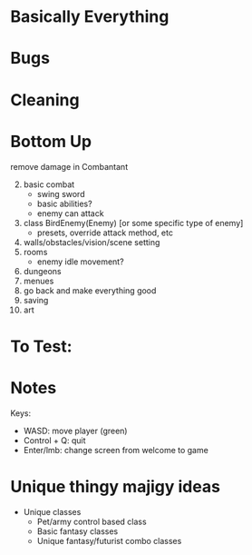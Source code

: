 # Basically Everything

# Bugs


# Cleaning


# Bottom Up

remove damage in Combantant

2) basic combat
    - swing sword
    - basic abilities?
    - enemy can attack
3) class BirdEnemy(Enemy) [or some specific type of enemy]
    - presets, override attack method, etc
4) walls/obstacles/vision/scene setting
5) rooms
    - enemy idle movement?
6) dungeons
7) menues
8) go back and make everything good
9) saving
10) art


# To Test:


# Notes
Keys:
- WASD: move player (green)
- Control + Q: quit
- Enter/lmb: change screen from welcome to game

# Unique thingy majigy ideas
- Unique  classes
  - Pet/army control based class
  - Basic fantasy classes
  - Unique fantasy/futurist combo classes
